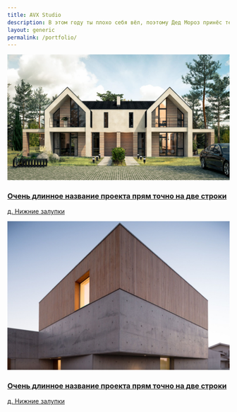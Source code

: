 ```yaml
---
title: AVX Studio
description: В этом году ты плохо себя вёл, поэтому Дед Мороз принёс тебе вместо подарка нас. Страдай, тебе же это нравится.
layout: generic
permalink: /portfolio/
---
```



<main id="main">
    <section class="items">
        <a href="/portfolio/project" class="item">
            <img src="/images/pic169_2.jpg"/>
            <div class="caption">
                <h3>Очень длинное название проекта прям точно на две строки</h3>
                <p>д. Нижние залупки</p>
            </div>
        </a>
        <a href="/portfolio/project" class="item">
            <img src="/images/pic1.jpg"/>
            <div class="caption">
                <h3>Очень длинное название проекта прям точно на две строки</h3>
                <p>д. Нижние залупки</p>
            </div>
        </a>
    </section>
</main>

